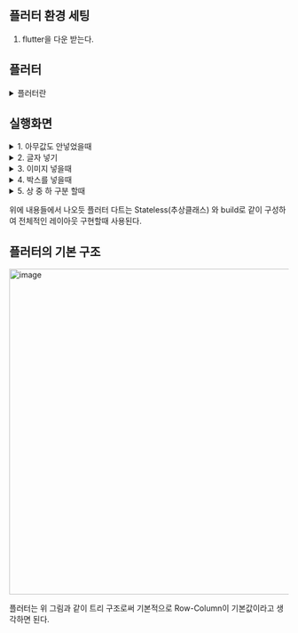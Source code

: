 ## 플러터 환경 세팅

1. flutter을 다운 받는다.


## 플러터

<details>

<summary>플러터란</summary>

플러터란? 다트라는 프로그래밍 언어를 사용하여 앱을 만들 수 있게 해주는 프레임워크이다.

플러터의 장점:
            
            ios와 안드로이드 둘다 적용할 수 있는 장점이 있다.
            구글의 강력한 지원과 거대한 커뮤니티도 있어 문제에 대한 해결택도 빨리 찾아낼 수 있다.
            다른 앱 개발 도구보다 앱을 더 빠르게 만들 수 있도록 설계되어 있다.
            가장 큰 장점은 크로스 플랫폼을 지원한다. 플러터 코드를 쓰면 ios,안드로이드 윈도우 앱 등 앱을 동시에 만들 수 있다.
            코드를 변경하면 바뀐 UI를 실시간으로 확인할 수 있는 핫 리로드 기능이 있어 생산성을 향상시킨다.
            UI컴포넌트가 풍부하여 개발자는 아름다운 UI를 짧은 시간내에 만들 수 있다.
            처리가 무겁지만 화면이 매끄럽고 쾌적하게 움직인다.

            
단점:
    
    macOS컴퓨터를 사용해야 한다.
    메모리는 16GB이상이여야 한다.

분류 방법: 

1. 화면 레이아웃을 구성하기 위해 화면에 표시되는 위젯(텍스트)
2. 화면 레이아웃을 구성하지만 자신은 화면에 표시되지 않는 위젯(센터, 컬럼)
3. 버튼과 같이 모양 이외의 기능을 갖고 있는 위젯

어떤 동작을 시키기 위한 위젝도 있다 이러한 위젯이 화면 레이아웃을 구성하기 위한 위젯과 다른 점은 다트로 코드 로직을 쓸 수 있다는 점이다.

    기본 구성: 위젯(materrialApp, Cupertino)
        기본 분위기(안드로이드계열)   아이폰의 분위기(아이폰 계열)
    위젯의 4가지 유형: 글자, 아이콘, 이미지, 박스
    화면 레아이웃 설정: Scaffold(상중하로 나누어 주는 기본 위젯), 위젯 배치
</details>

## 실행화면

<details>
<summary>1. 아무값도 안넣었을때 </summary>
            
![image](https://github.com/user-attachments/assets/f09e8799-f22f-49c8-a448-1416d4e3366b)

</details>

<details>

<summary>2. 글자 넣기</summary>

![image](https://github.com/user-attachments/assets/2aaf215a-c700-4262-94c9-e52b314bba1a)

</details>


<details>

<summary>3. 이미지 넣을때</summary>

pubspec.yaml 안에 


        flutter:
            assets:
                - assets/

넣기

![image](https://github.com/user-attachments/assets/848c2a45-963d-472a-8eb2-caaf1bb07e70)

</details>


<details>

<summary>4. 박스를 넣을때 </summary>

![image](https://github.com/user-attachments/assets/a99573b9-a40e-4c63-bca3-f06a06fcf463)

</details>

<details>

<summary>5. 상 중 하 구분 할때 </summary>

![image](https://github.com/user-attachments/assets/afc94bb5-17a8-4348-9505-66057cda0f81)

</details>

위에 내용들에서 나오듯 플러터 다트는 Stateless(추상클래스) 와 build로 같이 구성하여 전체적인 레이아웃 구현할때 사용된다.

## 플러터의 기본 구조 

<img width="716" height="586" alt="image" src="https://github.com/user-attachments/assets/4f4717dc-8012-4c00-b8ca-5a8e91d95bde" />

플러터는 위 그림과 같이 트리 구조로써 기본적으로 Row-Column이 기본값이라고 생각하면 된다.



